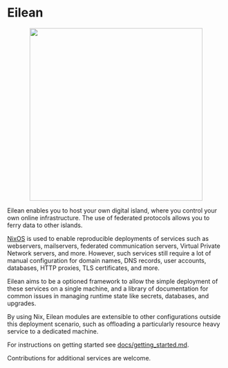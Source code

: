 
# Eilean

<div align="center">
    <img src="./eilean.png" width="400"/>
</div>

Eilean enables you to host your own digital island, where you control your own online infrastructure.
The use of federated protocols allows you to ferry data to other islands.

[NixOS](https://nixos.org/) is used to enable reproducible deployments of services such as webservers, mailservers, federated communication servers, Virtual Private Network servers, and more.
However, such services still require a lot of manual configuration for domain names, DNS records, user accounts, databases, HTTP proxies, TLS certificates, and more.

Eilean aims to be a optioned framework to allow the simple deployment of these services on a single machine, and a library of documentation for common issues in managing runtime state like secrets, databases, and upgrades.

By using Nix, Eilean modules are extensible to other configurations outside this deployment scenario, such as offloading a particularly resource heavy service to a dedicated machine.

For instructions on getting started see [docs/getting_started.md](./docs/getting_started.md).

Contributions for additional services are welcome.


